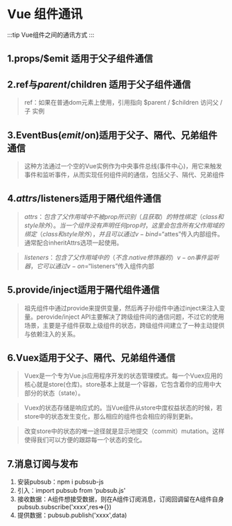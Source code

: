 # Vue 组件通讯
:::tip
Vue组件之间的通讯方式
:::
## 1.props/$emit 适用于父子组件通信

## 2.ref与$parent/$children 适用于父子组件通信 
> ref：如果在普通dom元素上使用，引用指向
> $parent / $children  访问父 / 子 实例

## 3.EventBus($emit/$on)适用于父子、隔代、兄弟组件通信
> 这种方法通过一个空的Vue实例作为中央事件总线(事件中心)，用它来触发事件和监听事件，从而实现任何组件间的通信，包括父子、隔代、兄弟组件

## 4.$attrs/$listeners适用于隔代组件通信
> $attrs：包含了父作用域中不被prop所识别（且获取）的特性绑定（class和style除外）。当一个组件没有声明任何prop时，这里会包含所有父作用域的绑定（class和style除外），并且可以通过v-bind=“$attes”传入内部组件。通常配合inheritAttrs选项一起使用。

> $listeners：包含了父作用域中的（不含 .native修饰器的）v-on事件监听器，它可以通过v-on=“$listeners”传入组件内部

## 5.provide/inject适用于隔代组件通信
> 祖先组件中通过provide来提供变量，然后再子孙组件中通过inject来注入变量。perovide/inject API主要解决了跨级组件间的通信问题，不过它的使用场景，主要是子组件获取上级组件的状态，跨级组件间建立了一种主动提供与依赖注入的关系。

## 6.Vuex适用于父子、隔代、兄弟组件通信
> Vuex是一个专为Vue.js应用程序开发的状态管理模式。每一个Vuex应用的核心就是store(仓库)。store基本上就是一个容器，它包含着你的应用中大部分的状态（state）。

> Vuex的状态存储是响应式的。当Vue组件从store中度权益状态的时候，若store中的状态发生变化，那么相应的组件也会相应的得到更新。

> 改变store中的状态的唯一途径就是显示地提交（commit）mutation。这样使得我们可以方便的跟踪每一个状态的变化。

## 7.消息订阅与发布
1. 安装pubsub：npm i pubsub-js
2. 引入：import pubsub from ‘pubsub.js'
3. 接收数据：A组件想接受数据，则在A组件订阅消息，订阅回调留在A组件自身    pubsub.subscribe('xxxx',res=>{})  
4. 提供数据：pubsub.publish('xxxx',data)
